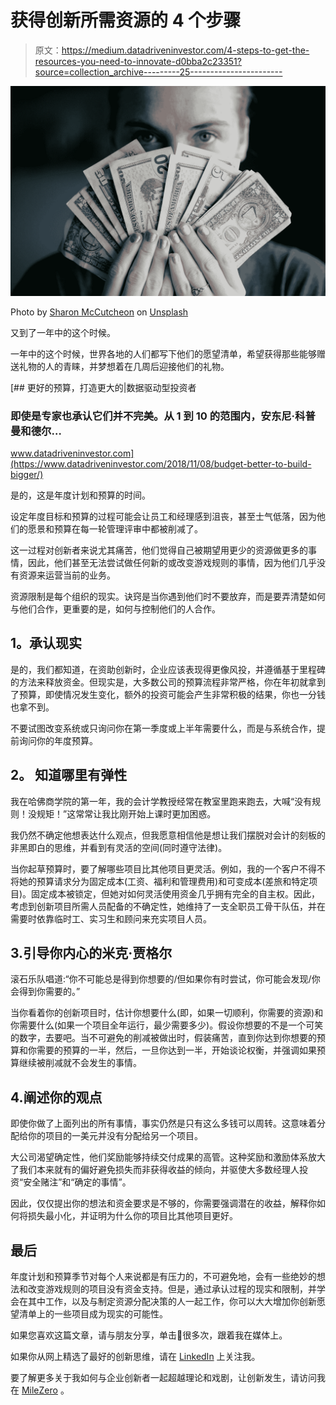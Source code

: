 # 获得创新所需资源的 4 个步骤

> 原文：<https://medium.datadriveninvestor.com/4-steps-to-get-the-resources-you-need-to-innovate-d0bba2c23351?source=collection_archive---------25----------------------->

![](img/67bdcfb3b07666883fc3a107ae82b06a.png)

Photo by [Sharon McCutcheon](https://unsplash.com/@sharonmccutcheon?utm_source=medium&utm_medium=referral) on [Unsplash](https://unsplash.com?utm_source=medium&utm_medium=referral)

又到了一年中的这个时候。

一年中的这个时候，世界各地的人们都写下他们的愿望清单，希望获得那些能够赠送礼物的人的青睐，并梦想着在几周后迎接他们的礼物。

[](https://www.datadriveninvestor.com/2018/11/08/budget-better-to-build-bigger/) [## 更好的预算，打造更大的|数据驱动型投资者

### 即使是专家也承认它们并不完美。从 1 到 10 的范围内，安东尼·科普曼和德尔…

www.datadriveninvestor.com](https://www.datadriveninvestor.com/2018/11/08/budget-better-to-build-bigger/) 

是的，这是年度计划和预算的时间。

设定年度目标和预算的过程可能会让员工和经理感到沮丧，甚至士气低落，因为他们的愿景和预算在每一轮管理评审中都被削减了。

这一过程对创新者来说尤其痛苦，他们觉得自己被期望用更少的资源做更多的事情，因此，他们甚至无法尝试做任何新的或改变游戏规则的事情，因为他们几乎没有资源来运营当前的业务。

资源限制是每个组织的现实。诀窍是当你遇到他们时不要放弃，而是要弄清楚如何与他们合作，更重要的是，如何与控制他们的人合作。

## **1。承认现实**

是的，我们都知道，在资助创新时，企业应该表现得更像风投，并遵循基于里程碑的方法来释放资金。但现实是，大多数公司的预算流程非常严格，你在年初就拿到了预算，即使情况发生变化，额外的投资可能会产生非常积极的结果，你也一分钱也拿不到。

不要试图改变系统或只询问你在第一季度或上半年需要什么，而是与系统合作，提前询问你的年度预算。

## **2。** **知道哪里有弹性**

我在哈佛商学院的第一年，我的会计学教授经常在教室里跑来跑去，大喊“没有规则！没规矩！”这常常让我比刚开始上课时更加困惑。

我仍然不确定他想表达什么观点，但我愿意相信他是想让我们摆脱对会计的刻板的非黑即白的思维，并看到有灵活的空间(同时遵守法律)。

当你起草预算时，要了解哪些项目比其他项目更灵活。例如，我的一个客户不得不将她的预算请求分为固定成本(工资、福利和管理费用)和可变成本(差旅和特定项目)。固定成本被锁定，但她对如何灵活使用资金几乎拥有完全的自主权。因此，考虑到创新项目所需人员配备的不确定性，她维持了一支全职员工骨干队伍，并在需要时依靠临时工、实习生和顾问来充实项目人员。

## 3.引导你内心的米克·贾格尔

滚石乐队唱道:“你不可能总是得到你想要的/但如果你有时尝试，你可能会发现/你会得到你需要的。”

当你看着你的创新项目时，估计你想要什么(即，如果一切顺利，你需要的资源)和你需要什么(如果一个项目全年运行，最少需要多少)。假设你想要的不是一个可笑的数字，去要吧。当不可避免的削减被做出时，假装痛苦，直到你达到你想要的预算和你需要的预算的一半，然后，一旦你达到一半，开始谈论权衡，并强调如果预算继续被削减就不会发生的事情。

## 4.**阐述你的观点**

即使你做了上面列出的所有事情，事实仍然是只有这么多钱可以周转。这意味着分配给你的项目的一美元并没有分配给另一个项目。

大公司渴望确定性，他们奖励能够持续交付成果的高管。这种奖励和激励体系放大了我们本来就有的偏好避免损失而非获得收益的倾向，并驱使大多数经理人投资“安全赌注”和“确定的事情”。

因此，仅仅提出你的想法和资金要求是不够的，你需要强调潜在的收益，解释你如何将损失最小化，并证明为什么你的项目比其他项目更好。

## 最后

年度计划和预算季节对每个人来说都是有压力的，不可避免地，会有一些绝妙的想法和改变游戏规则的项目没有资金支持。但是，通过承认过程的现实和限制，并学会在其中工作，以及与制定资源分配决策的人一起工作，你可以大大增加你创新愿望清单上的一些项目成为现实的可能性。

如果您喜欢这篇文章，请与朋友分享，单击👏很多次，跟着我在媒体上。

如果你从网上精选了最好的创新思维，请在 [LinkedIn](http://www.linkedin.com/in/robynmbolton) 上关注我。

要了解更多关于我如何与企业创新者一起超越理论和戏剧，让创新发生，请访问我在 [MileZero](http://www.milezero.io/) 。